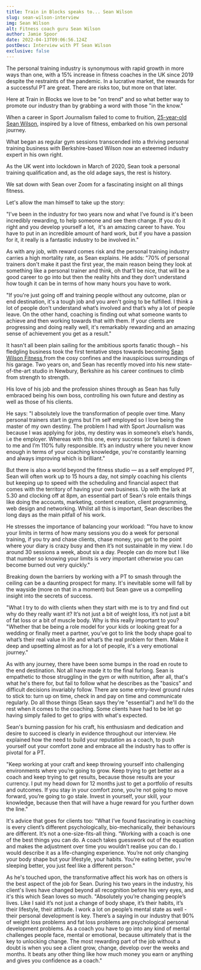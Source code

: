 ```yaml
---
title: Train in Blocks speaks to... Sean Wilson
slug: sean-wilson-interview
img: Sean Wilson
alt: Fitness coach guru Sean Wilson
author: Jamie Spoor
date: 2022-04-13T09:06:56.124Z
postDesc: Interview with PT Sean Wilson
exclusive: false
---
```

The personal training industry is synonymous with rapid growth in more ways than one, with a 15% increase in fitness coaches in the UK since 2019 despite the restraints of the pandemic. In a lucrative market, the rewards for a successful PT are great. There are risks too, but more on that later. 

Here at Train in Blocks we love to be "on trend" and so what better way to promote our industry than by grabbing a word with those "in the know." 

When a career in Sport Journalism failed to come to fruition, [25-year-old Sean Wilson,](http://seanwilsonfitness.com/) inspired by a love of fitness, embarked on his own personal journey. 

What began as regular gym sessions transcended into a thriving personal training business with Berkshire-based Wilson now an esteemed industry expert in his own right. 

As the UK went into lockdown in March of 2020, Sean took a personal training qualification and, as the old adage says, the rest is history.

We sat down with Sean over Zoom for a fascinating insight on all things fitness.

Let's allow the man himself to take up the story: 

"I’ve been in the industry for two years now and what I’ve found is it's been incredibly rewarding, to help someone and see them change. If you do it right and you develop yourself a lot,  it's an amazing career to have. You have to put in an incredible amount of hard work, but if you have a passion for it, it really is a fantastic industry to be involved in."

As with any job, with reward comes risk and the personal training industry carries a high mortality rate, as Sean explains. 
He adds: "70% of personal trainers don't make it past the first year, the main reason being they look at something like a personal trainer and think, oh that’ll be nice, that will be a good career to go into but then the reality hits and they don’t understand how tough it can be in terms of how many hours you have to work.

"If you're just going off and training people without any outcome, plan or end destination, it's a tough job and you aren't going to be fulfilled. I think a lot of people don’t understand what’s involved and that’s why a lot of people leave. On the other hand, coaching is finding out what someone wants to achieve and then working towards that with them. If your clients are progressing and doing really well, it's remarkably rewarding and an amazing sense of achievement you get as a result." 

It hasn't all been plain sailing for the ambitious sports fanatic though – his fledgling business took the first tentative steps towards becoming [Sean Wilson Fitness ](http://seanwilsonfitness.com/services/)from the cosy confines and the inauspicious surroundings of his garage. Two years on, and Sean has recently moved into his new state-of-the-art studio in Newbury, Berkshire as his career continues to climb from strength to strength.

His love of his job and the profession shines through as Sean has fully embraced being his own boss, controlling his own future and destiny as well as those of his clients. 

 He says: "I absolutely love the transformation of people over time.  Many personal trainers start in gyms but I'm self employed so I love being the master of my own destiny. The problem I had with Sport Journalism was because I was applying for jobs, my destiny was in someone’s else’s hands, i.e the employer. Whereas with this one, every success (or failure) is down to me and I’m 110% fully responsible. It’s an industry where you never know enough in terms of your coaching knowledge, you're constantly learning and always improving which is brilliant."

But there is also a world beyond the fitness studio — as a self employed PT, Sean will often work up to 15 hours a day, not simply coaching his clients but keeping up to speed with the scheduling and financial aspect that comes with the territory of having your own business. Up with the lark at 5.30 and clocking off at 8pm, an essential part of Sean's role entails things like doing the accounts, marketing, content creation, client programming, web design and networking. Whilst all this is important, Sean describes the long days as the main pitfall of his work.  

He stresses the importance of balancing your workload:
"You have to know your limits in terms of how many sessions you do a week for personal training, if you try and chase clients, chase money, you get to the point where your diary is crazy busy and then it’s not sustainable in my view. I do around 30 sessions a week, about six a day. People can do more but I like that number so knowing your limits is very important otherwise you can become burned out very quickly."

Breaking down the barriers by working with a PT to smash through the ceiling can be a daunting prospect for many. It's inevitable some will fall by the wayside (more on that in a moment) but Sean gave us a compelling insight into the secrets of success. 

 "What I try to do with clients when they start with me is to try and find out why do they really want it? It’s not just a bit of weight loss, it’s not just a bit of fat loss or a bit of muscle body. Why is this really important to you? "Whether that be being a role model for your kids or looking great for a wedding or finally meet a partner, you’ve got to link the body shape goal to what’s their real value in life and what’s the real problem for them.  Make it deep and upsetting almost as for a lot of people, it's a very emotional journey."

As with any journey, there have been some bumps in the road en route to the end destination. Not all have made it to the final furlong. Sean is empathetic to those struggling in the gym or with nutrition, after all, that's what he's there for, but fail to follow what he describes as the "basics" and difficult decisions invariably follow. There are some entry-level ground rules to stick to: turn up on time, check in and pay on time and communicate regularly. Do all those things (Sean says they're "essential") and he'll do the rest when it comes to the coaching. Some clients have had to be let go having simply failed to get to grips with what's expected. 

Sean's burning passion for his craft, his enthusiasm and dedication and desire to succeed is clearly in evidence throughout our interview. He explained how the need to build your reputation as a coach, to push yourself out your comfort zone and embrace all the industry has to offer is pivotal for a PT.

"Keep working at your craft and keep throwing yourself into challenging environments where you’re going to grow. Keep trying to get better as a coach and keep trying to get results, because those results are your currency.  I put my head down for 12 months just to get a portfolio of results and outcomes. If you stay in your comfort zone, you’re not going to move forward, you’re going to go stale. Invest in yourself, your skill, your knowledge, because then that will have a huge reward for you further down the line."

It's advice that goes for clients too:
 "What I’ve found fascinating in coaching is every client’s different psychologically, bio-mechanically, their behaviours are different. It’s not a one-size-fits-all thing. 
“Working with a coach is one of the best things you can do. A coach takes guesswork out of the equation and makes the adjustment over time you wouldn’t realise you can do. I would describe it as a life-changing experience. You’re not only changing your body shape but your lifestyle, your habits. You’re eating better, you’re sleeping better, you just feel like a different person."

As he's touched upon, the transformative affect his work has on others is the best aspect of the job for Sean. During his two years in the industry, his client's lives have changed beyond all recognition before his very eyes, and it's this which Sean loves so much. 
"Absolutely you’re changing people’s lives. Like I said it’s not just a change of body shape, it’s their habits, it’s their lifestyle, their attitude. I work a lot on people’s mental state as well - their personal development is key. There’s a saying in our industry that 90% of weight loss problems and fat loss problems are psychological personal development problems. As a coach you have to go into any kind of mental challenges people face, mental or emotional, because ultimately that is the key to unlocking change.
The most rewarding part of the job without a doubt is when you see a client grow, change, develop over the weeks and months. It beats any other thing like how much money you earn or anything and gives you confidence as a coach."